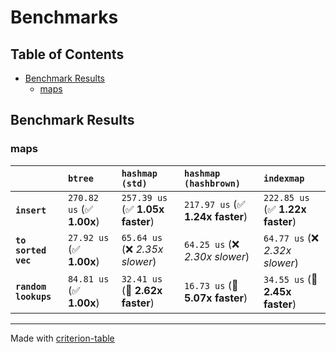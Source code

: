 # Benchmarks

## Table of Contents

- [Benchmark Results](#benchmark-results)
    - [maps](#maps)

## Benchmark Results

### maps

|                      | `btree`                   | `hashmap (std)`                  | `hashmap (hashbrown)`            | `indexmap`                        |
|:---------------------|:--------------------------|:---------------------------------|:---------------------------------|:--------------------------------- |
| **`insert`**         | `270.82 us` (✅ **1.00x**) | `257.39 us` (✅ **1.05x faster**) | `217.97 us` (✅ **1.24x faster**) | `222.85 us` (✅ **1.22x faster**)  |
| **`to sorted vec`**  | `27.92 us` (✅ **1.00x**)  | `65.64 us` (❌ *2.35x slower*)    | `64.25 us` (❌ *2.30x slower*)    | `64.77 us` (❌ *2.32x slower*)     |
| **`random lookups`** | `84.81 us` (✅ **1.00x**)  | `32.41 us` (🚀 **2.62x faster**)  | `16.73 us` (🚀 **5.07x faster**)  | `34.55 us` (🚀 **2.45x faster**)   |

---
Made with [criterion-table](https://github.com/nu11ptr/criterion-table)

